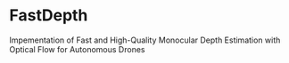 # FastDepth
Impementation of Fast and High-Quality Monocular Depth Estimation with Optical Flow for Autonomous Drones
